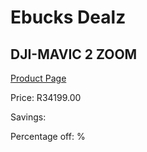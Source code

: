 
# Ebucks Dealz
## DJI-MAVIC 2 ZOOM
[Product Page](https://www.ebucks.com/web/shop/productSelected.do?prodId=1045165540&catId=714994827)

Price: R34199.00

Savings: 

Percentage off: %
	